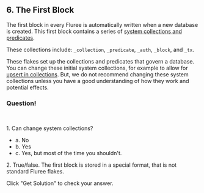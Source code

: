 ## 6. The First Block

The first block in every Fluree is automatically written when a new database is created. This first block contains a series of <a href="/docs/infrastructure/system-collections" target="_blank">system collections and predicates</a>.

These collections include: `_collection`, `_predicate`, `_auth`, `_block`, and `_tx`. 

These flakes set up the collections and predicates that govern a database. You can change these initial system collections, for example to allow for <a href="/docs/schema/collections#updating-a-predicate-in-_collection" target="_blank">upsert in collections</a>. But, we do not recommend changing these system collections unless you have a good understanding of how they work and potential effects. 

<div class="challenge">
<h3>Question!</h3>
<br/>
<p>1. Can change system collections?</p>
<ul>
    <li>a. No</li>
    <li>b. Yes</li>
    <li>c. Yes, but most of the time you shouldn't.</li>
</ul>
<p>2. True/false. The first block is stored in a special format, that is not standard Fluree flakes.</p>
<p>Click "Get Solution" to check your answer. </p>
</div>
<br/>
<br/>